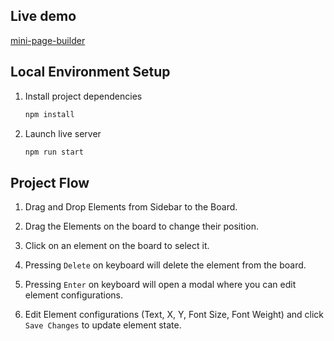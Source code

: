 ## Live demo
[mini-page-builder](https://mpb-monisha.netlify.app/)

## Local Environment Setup

1. Install project dependencies
   ```bash
   npm install
   ```
2. Launch live server
   ```bash
   npm run start

## Project Flow
1. Drag and Drop Elements from Sidebar to the Board.

2. Drag the Elements on the board to change their position.

3. Click on an element on the board to select it.

4. Pressing `Delete` on keyboard will delete the element from the board.

5. Pressing `Enter` on keyboard will open a modal where you can edit element configurations.

6. Edit Element configurations (Text, X, Y, Font Size, Font Weight) and click `Save Changes` to update element state.


